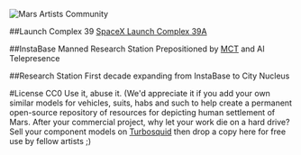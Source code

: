 ![Mars Artists Community](https://cloud.githubusercontent.com/assets/9756546/11694376/c3515278-9e77-11e5-925f-066f27c048f0.png)

##Launch Complex 39
[SpaceX Launch Complex 39A](https://en.wikipedia.org/wiki/Kennedy_Space_Center_Launch_Complex_39)

##InstaBase
Manned Research Station Prepositioned by [MCT](https://en.wikipedia.org/wiki/Mars_Colonial_Transporter) and AI Telepresence 

##Research Station
First decade expanding from InstaBase to City Nucleus

#License
CC0 Use it, abuse it. (We'd appreciate it if you add your own similar models for vehicles, suits, habs and such to help create a permanent open-source repository of resources for depicting human settlement of Mars. After your commercial project, why let your work die on a hard drive? Sell your component models on [Turbosquid](http://turbosquid.com) then drop a copy here for free use by fellow artists ;)
